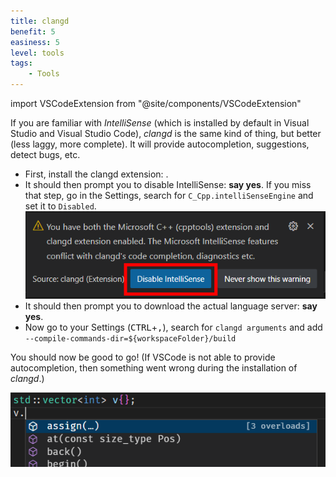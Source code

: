 ```yaml
---
title: clangd
benefit: 5
easiness: 5
level: tools
tags:
    - Tools
---
```

import VSCodeExtension from "@site/components/VSCodeExtension"

If you are familiar with *IntelliSense* (which is installed by default in Visual Studio and Visual Studio Code), *clangd* is the same kind of thing, but better (less laggy, more complete). It will provide autocompletion, suggestions, detect bugs, etc.

- First, install the clangd extension: <VSCodeExtension id="llvm-vs-code-extensions.vscode-clangd"/>. 
- It should then prompt you to disable IntelliSense: **say yes**. If you miss that step, go in the Settings, search for `C_Cpp.intelliSenseEngine` and set it to `Disabled`.
![](img/clangd-disable-intellisense.png)
- It should then prompt you to download the actual language server: **say yes**.
- Now go to your Settings (<kbd>CTRL</kbd>+<kbd>,</kbd>), search for `clangd arguments` and add `--compile-commands-dir=${workspaceFolder}/build`

You should now be good to go! (If VSCode is not able to provide autocompletion, then something went wrong during the installation of *clangd*.)

![clangd-autocompletion](img/clangd-autocompletion.png)